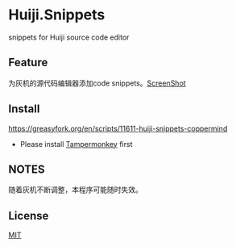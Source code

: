 # Huiji.Snippets
snippets for Huiji source code editor

## Feature
为灰机的源代码编辑器添加code snippets。[ScreenShot](/screenshots/screenshot1.png)

## Install
https://greasyfork.org/en/scripts/11611-huiji-snippets-coppermind

* Please install [Tampermonkey](https://chrome.google.com/webstore/detail/tampermonkey/dhdgffkkebhmkfjojejmpbldmpobfkfo) first

## NOTES
随着灰机不断调整，本程序可能随时失效。

## License
[MIT](LICENSE)